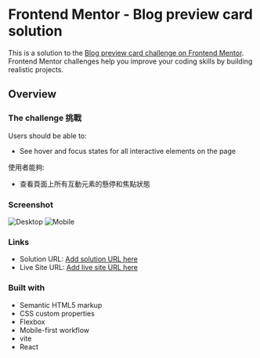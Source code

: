 # Frontend Mentor - Blog preview card solution

This is a solution to the [Blog preview card challenge on Frontend Mentor](https://www.frontendmentor.io/challenges/blog-preview-card-ckPaj01IcS). Frontend Mentor challenges help you improve your coding skills by building realistic projects. 

## Overview 

### The challenge 挑戰

Users should be able to:

- See hover and focus states for all interactive elements on the page

使用者能夠:

- 查看頁面上所有互動元素的懸停和焦點狀態

### Screenshot

![Desktop](/previews.png)
![Mobile](/previews-m.png)


### Links

- Solution URL: [Add solution URL here](https://github.com/jungang0414/frontend-challenge/tree/main/vite-blog-preview-card)
- Live Site URL: [Add live site URL here](https://frontend-blog-preview-challenge.netlify.app/)

### Built with

- Semantic HTML5 markup
- CSS custom properties
- Flexbox
- Mobile-first workflow
- vite
- React


